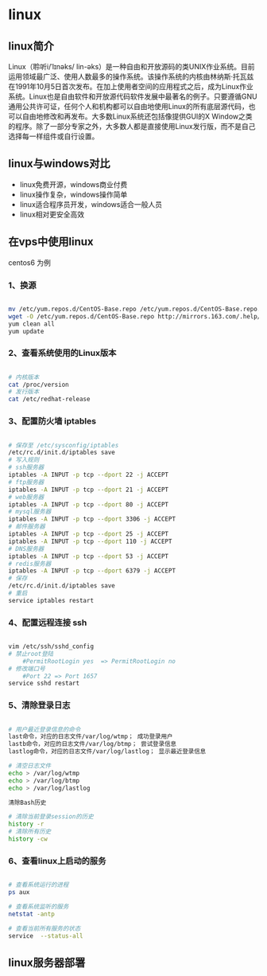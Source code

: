 # linux

## linux简介

Linux（聆听i/ˈlɪnəks/ lin-əks）是一种自由和开放源码的类UNIX作业系统。目前运用领域最广泛、使用人数最多的操作系统。该操作系统的内核由林纳斯·托瓦兹在1991年10月5日首次发布。在加上使用者空间的应用程式之后，成为Linux作业系统。Linux也是自由软件和开放源代码软件发展中最著名的例子。只要遵循GNU通用公共许可证，任何个人和机构都可以自由地使用Linux的所有底层源代码，也可以自由地修改和再发布。大多数Linux系统还包括像提供GUI的X Window之类的程序。除了一部分专家之外，大多数人都是直接使用Linux发行版，而不是自己选择每一样组件或自行设置。

## linux与windows对比

- linux免费开源，windows商业付费
- linux操作复杂，windows操作简单
- linux适合程序员开发，windows适合一般人员
- linux相对更安全高效

## 在vps中使用linux

centos6 为例

### 1、换源

```sh

mv /etc/yum.repos.d/CentOS-Base.repo /etc/yum.repos.d/CentOS-Base.repo.backup
wget -O /etc/yum.repos.d/CentOS-Base.repo http://mirrors.163.com/.help/CentOS6-Base-163.repo
yum clean all
yum update

```

### 2、查看系统使用的Linux版本

```sh

# 内核版本
cat /proc/version
# 发行版本
cat /etc/redhat-release

```

### 3、配置防火墙 iptables

```sh

# 保存至 /etc/sysconfig/iptables
/etc/rc.d/init.d/iptables save
# 写入规则
# ssh服务器
iptables -A INPUT -p tcp --dport 22 -j ACCEPT
# ftp服务器
iptables -A INPUT -p tcp --dport 21 -j ACCEPT
# web服务器
iptables -A INPUT -p tcp --dport 80 -j ACCEPT
# mysql服务器
iptables -A INPUT -p tcp --dport 3306 -j ACCEPT
# 邮件服务器
iptables -A INPUT -p tcp --dport 25 -j ACCEPT
iptables -A INPUT -p tcp --dport 110 -j ACCEPT
# DNS服务器
iptables -A INPUT -p tcp --dport 53 -j ACCEPT
# redis服务器
iptables -A INPUT -p tcp --dport 6379 -j ACCEPT
# 保存
/etc/rc.d/init.d/iptables save
# 重启
service iptables restart

```

### 4、配置远程连接 ssh

```sh

vim /etc/ssh/sshd_config
# 禁止root登陆
    #PermitRootLogin yes  => PermitRootLogin no
# 修改端口号
    #Port 22 => Port 1657
service sshd restart

```

### 5、清除登录日志

```sh

# 用户最近登录信息的命令
last命令，对应的日志文件/var/log/wtmp； 成功登录用户
lastb命令，对应的日志文件/var/log/btmp； 尝试登录信息
lastlog命令，对应的日志文件/var/log/lastlog； 显示最近登录信息

# 清空日志文件
echo > /var/log/wtmp
echo > /var/log/btmp
echo > /var/log/lastlog

清除Bash历史

# 清除当前登录session的历史
history -r
# 清除所有历史
history -cw

```

### 6、查看linux上启动的服务

```sh

# 查看系统运行的进程
ps aux

# 查看系统监听的服务
netstat -antp

# 查看当前所有服务的状态
service  --status-all

```

## linux服务器部署
